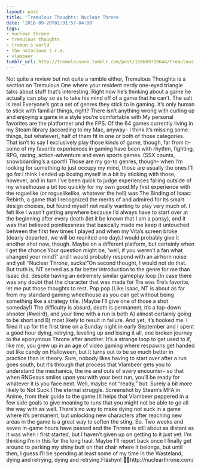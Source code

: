 ```yaml
---
layout: post
title: 'Tremulous Thoughts: Nuclear Throne'
date: '2016-09-20T01:31:57-04:00'
tags:
- nuclear throne
- tremulous thoughts
- treman's world
- the notorious t.r.e.
- vlambeer
tumblr_url: http://tremulousone.tumblr.com/post/150669719644/tremulous-thoughts-nuclear-throne
---
```

Not quite a review but not quite a ramble either, Tremulous Thoughts is a section on Tremulous One where your resident nerdy one-eyed triangle talks about stuff that’s interesting. Right now he’s thinking about a game he actually can play so as to take his mind off of a game that he can’t. The salt is real.Everyone’s got a set of genres they stick to in gaming. It’s only human to stick with familiar things, right? There isn’t anything wrong with curling up and enjoying a game in a style you’re comfortable with.My personal favorites are the platformer and the FPS. Of the 64 games currently living in my Steam library (according to my Mac, anyway– I think it’s missing some things, but whatever), half of them fit in one or both of those categories. That isn’t to say I exclusively play those kinds of game, though, far from it– some of my favorite experiences in gaming have been with rhythm, fighting, RPG, racing, action-adventure and even sports games. (SSX counts, snowboarding’s a sport!) Those are my go-to genres, though– when I’m looking for something to just occupy my mind, those are usually the ones I’ll go for.I think I ended up boxing myself in a bit by sticking with those, however, and in turn I’ve been quick to judge experiences falling outside of my wheelhouse a bit too quickly for my own good.My first experience with the roguelike (or roguelikelike, whatever the hell) was The Binding of Isaac: Rebirth, a game that I recognized the merits of and admired for its smart design choices, but found myself not really wanting to play very much of. I felt like I wasn’t getting anywhere because I’d always have to start over at the beginning after every death (let it be known that I am a pansy), and it was that believed pointlessness that basically made me keep it untouched between the first few times I played and when my Vita’s screen broke (dearly departed, we will be reunited one day).I would probably give it another shot now, though. Maybe on a different platform, but certainly when I get the chance.Your question might be, ‘well, if you weren’t a fan what changed your mind?’ and I would probably respond with an airhorn noise and yell “Nuclear Throne, sucka!”On second thought, I would not do that. But truth is, NT served as a far better introduction to the genre for me than Isaac did, despite having an extremely similar gameplay loop.(In case there was any doubt that the character that was made for Tre was Tre’s favorite, let me put those thoughts to rest. Pop pop.)Like Isaac, NT is about as far from my standard gaming wheelhouse as you can get without being something like a strategy title. (Maybe I’ll give one of those a shot someday!) The difficulty is absurd, death is permanent, it’s a top-down shooter (#weird), and your time with a run is both A) almost certainly going to be short and B) most likely to result in failure. And yet, it’s hooked me. I fired it up for the first time on a Sunday night in early September and I spent a good hour dying, retrying, leveling up and losing it all, one broken journey to the eponymous Throne after another. It’s a strange loop to get used to if, like me, you grew up in an age of video gaming where respawns get handed out like candy on Halloween, but it turns out to be so much better in practice than in theory. Sure, nobody likes having to start over after a run goes south, but it’s through that process that Vlambeer gets you to understand the mechanics, the ins and outs of every encounter– so that when RNGesus smiles upon you with your best run, you’ll be ready for whatever it is you face next. Well, maybe not “ready,” but. Surely a bit more likely to Not Suck.(The eternal struggle. Screenshot by Steam’s MFA in Anime, from their guide to the game.)It helps that Vlambeer peppered in a few side goals to give meaning to runs that you might not be able to go all the way with as well. There’s no way to make dying not suck in a game where it’s permanent, but unlocking new characters after reaching new areas in the game is a great way to soften the sting. So. Two weeks and seven in-game hours have passed and the Throne is still about as distant as it was when I first started, but I haven’t given up on getting to it just yet. I’m thinking I’m in this for the long haul. Maybe I’ll report back once I finally get around to parking my shiny butt on that chair where it belongs, but until then, I guess I’ll be spending at least some of my time in the Wasteland, dying and retrying, dying and retrying.Fläshyn! ✌🏾️http://nuclearthrone.com/
